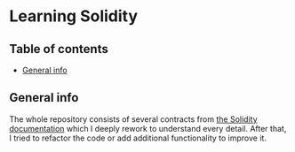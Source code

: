 # Learning Solidity

## Table of contents

- [General info](#general-info)

## General info

The whole repository consists of several contracts from [the Solidity documentation](https://docs.soliditylang.org/en/v0.8.15/) which I deeply rework to understand every detail. After that, I tried to refactor the code or add additional functionality to improve it.
